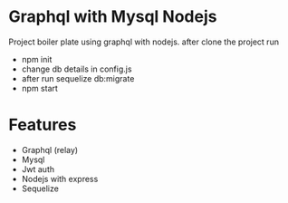 # Graphql with Mysql Nodejs
Project boiler plate using graphql with nodejs.
 after clone the project run 
- npm init
- change db details in config.js
- after run sequelize db:migrate
- npm start

# Features
- Graphql (relay)
- Mysql 
- Jwt auth
- Nodejs with express
- Sequelize 
